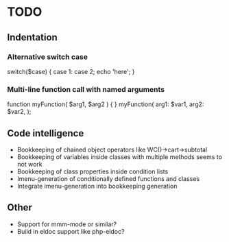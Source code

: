 # TODO

## Indentation

### Alternative switch case

switch($case) {
    case 1:
    case 2;
    echo 'here';
}

### Multi-line function call with named arguments

function myFunction(
    $arg1,
    $arg2
) {
}
myFunction(
    arg1:
    $var1,
    arg2:
    $var2,
);


## Code intelligence

* Bookkeeping of chained object operators like WC()->cart->subtotal
* Bookkeeping of variables inside classes with multiple methods seems to not work
* Bookkeeping of class properties inside condition lists
* Imenu-generation of conditionally defined functions and classes
* Integrate imenu-generation into bookkeeping generation

## Other

* Support for mmm-mode or similar?
* Build in eldoc support like php-eldoc?
